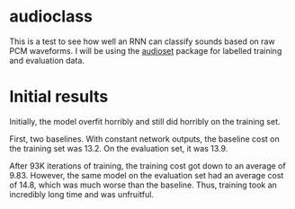 # audioclass

This is a test to see how well an RNN can classify sounds based on raw PCM waveforms. I will be using the [audioset](https://github.com/unixpickle/audioset) package for labelled training and evaluation data.

# Initial results

Initially, the model overfit horribly and still did horribly on the training set.

First, two baselines. With constant network outputs, the baseline cost on the training set was 13.2. On the evaluation set, it was 13.9.

After 93K iterations of training, the training cost got down to an average of 9.83. However, the same model on the evaluation set had an average cost of 14.8, which was much worse than the baseline. Thus, training took an incredibly long time and was unfruitful.
